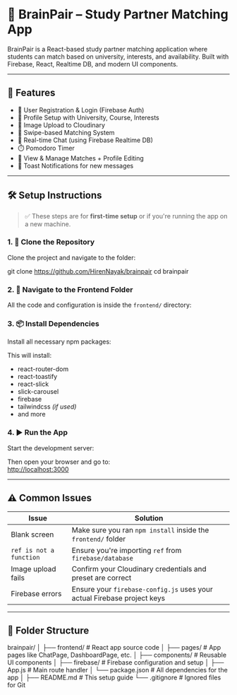 # 🧠 BrainPair – Study Partner Matching App

BrainPair is a React-based study partner matching application where students can match based on university, interests, and availability. Built with Firebase, React, Realtime DB, and modern UI components.

---

## 🚀 Features

- 🔐 User Registration & Login (Firebase Auth)
- 📄 Profile Setup with University, Course, Interests
- 📸 Image Upload to Cloudinary
- 🔄 Swipe-based Matching System
- 💬 Real-time Chat (using Firebase Realtime DB)
- ⏱️ Pomodoro Timer
- 👥 View & Manage Matches + Profile Editing
- 🔔 Toast Notifications for new messages

---

## 🛠️ Setup Instructions

> ✅ These steps are for **first-time setup** or if you're running the app on a new machine.

### 1. 🔽 Clone the Repository

Clone the project and navigate to the folder:

git clone https://github.com/HirenNayak/brainpair
cd brainpair


### 2. 📁 Navigate to the Frontend Folder

All the code and configuration is inside the `frontend/` directory:


### 3. 📦 Install Dependencies

Install all necessary npm packages:


This will install:

- react-router-dom  
- react-toastify  
- react-slick  
- slick-carousel  
- firebase  
- tailwindcss *(if used)*  
- and more

### 4. ▶️ Run the App

Start the development server:


Then open your browser and go to:  
[http://localhost:3000](http://localhost:3000)

---

## ⚠️ Common Issues

| Issue                    | Solution                                                                 |
|--------------------------|--------------------------------------------------------------------------|
| Blank screen             | Make sure you ran `npm install` inside the `frontend/` folder            |
| `ref is not a function`  | Ensure you're importing `ref` from `firebase/database`                   |
| Image upload fails       | Confirm your Cloudinary credentials and preset are correct               |
| Firebase errors          | Ensure your `firebase-config.js` uses your actual Firebase project keys  |

---

## 📁 Folder Structure

brainpair/
│
├── frontend/ # React app source code
│ ├── pages/ # App pages like ChatPage, DashboardPage, etc.
│ ├── components/ # Reusable UI components
│ ├── firebase/ # Firebase configuration and setup
│ ├── App.js # Main route handler
│ └── package.json # All dependencies for the app
│
├── README.md # This setup guide
└── .gitignore # Ignored files for Git
